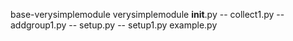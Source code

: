 base-verysimplemodule
	verysimplemodule
		__init__.py
		-- collect1.py
		-- addgroup1.py
		-- setup.py
		-- setup1.py
	example.py
